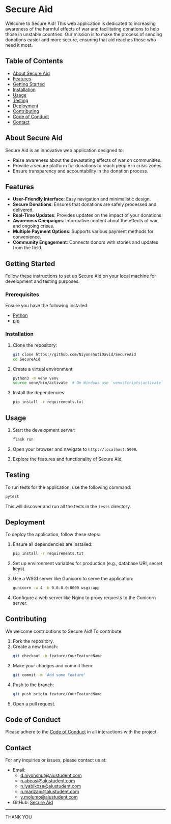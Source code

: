# Secure Aid

Welcome to Secure Aid! This web application is dedicated to increasing awareness of the harmful effects of war and facilitating donations to help those in unstable countries. Our mission is to make the process of sending donations easier and more secure, ensuring that aid reaches those who need it most.

## Table of Contents

- [About Secure Aid](#about-secure-aid)
- [Features](#features)
- [Getting Started](#getting-started)
- [Installation](#installation)
- [Usage](#usage)
- [Testing](#testing)
- [Deployment](#deployment)
- [Contributing](#contributing)
- [Code of Conduct](#code-of-conduct)
- [Contact](#contact)

## About Secure Aid

Secure Aid is an innovative web application designed to:
- Raise awareness about the devastating effects of war on communities.
- Provide a secure platform for donations to reach people in crisis zones.
- Ensure transparency and accountability in the donation process.

## Features

- **User-Friendly Interface**: Easy navigation and minimalistic design.
- **Secure Donations**: Ensures that donations are safely processed and delivered.
- **Real-Time Updates**: Provides updates on the impact of your donations.
- **Awareness Campaigns**: Informative content about the effects of war and ongoing crises.
- **Multiple Payment Options**: Supports various payment methods for convenience.
- **Community Engagement**: Connects donors with stories and updates from the field.

## Getting Started

Follow these instructions to set up Secure Aid on your local machine for development and testing purposes.

### Prerequisites

Ensure you have the following installed:
- [Python](https://www.python.org/)
- [pip](https://pip.pypa.io/en/stable/)

### Installation

1. Clone the repository:
   ```bash
   git clone https://github.com/NiyonshutiDavid/SecureAid
   cd SecureAid
   ```

2. Create a virtual environment:
   ```bash
   python3 -m venv venv
   source venv/bin/activate  # On Windows use `venv\Scripts\activate`
   ```

3. Install the dependencies:
   ```bash
   pip install -r requirements.txt
   ```

## Usage

1. Start the development server:
   ```bash
   flask run
   ```

2. Open your browser and navigate to `http://localhost:5000`.

3. Explore the features and functionality of Secure Aid.

## Testing

To run tests for the application, use the following command:
```bash
pytest
```
This will discover and run all the tests in the `tests` directory.

## Deployment

To deploy the application, follow these steps:

1. Ensure all dependencies are installed:
   ```bash
   pip install -r requirements.txt
   ```

2. Set up environment variables for production (e.g., database URI, secret keys).

3. Use a WSGI server like Gunicorn to serve the application:
   ```bash
   gunicorn -w 4 -b 0.0.0.0:8000 wsgi:app
   ```

4. Configure a web server like Nginx to proxy requests to the Gunicorn server.

## Contributing

We welcome contributions to Secure Aid! To contribute:

1. Fork the repository.
2. Create a new branch:
   ```bash
   git checkout -b feature/YourFeatureName
   ```
3. Make your changes and commit them:
   ```bash
   git commit -m 'Add some feature'
   ```
4. Push to the branch:
   ```bash
   git push origin feature/YourFeatureName
   ```
5. Open a pull request.

## Code of Conduct

Please adhere to the [Code of Conduct](CODE_OF_CONDUCT.md) in all interactions with the project.

## Contact
For any inquiries or issues, please contact us at:

- Email:
    - d.niyonshut@alustudent.com
    - n.abeasi@alustudent.com
    - n.iyabikoze@alustudent.com
    - n.marizani@alustudent.com
    - y.molumo@alustudent.com
- GitHub: [Secure Aid](https://github.com/NiyonshutiDavid/SecureAid)

---

THANK YOU
